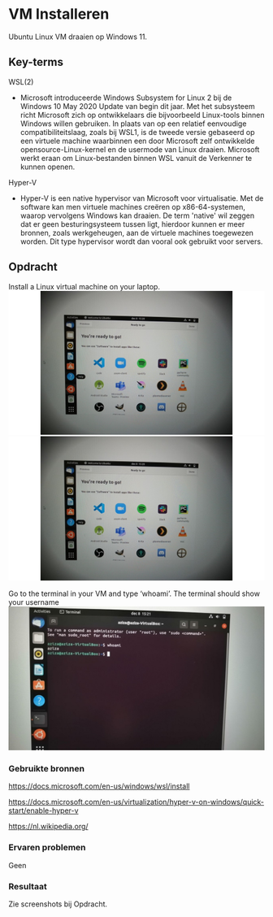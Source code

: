 # VM Installeren

Ubuntu Linux VM draaien op Windows 11.

## Key-terms

WSL(2)

- Microsoft introduceerde Windows Subsystem for Linux 2 bij de Windows 10 May 2020 Update van begin dit jaar. Met het subsysteem richt Microsoft zich op ontwikkelaars die bijvoorbeeld Linux-tools binnen Windows willen gebruiken. In plaats van op een relatief eenvoudige compatibiliteitslaag, zoals bij WSL1, is de tweede versie gebaseerd op een virtuele machine waarbinnen een door Microsoft zelf ontwikkelde opensource-Linux-kernel en de usermode van Linux draaien. Microsoft werkt eraan om Linux-bestanden binnen WSL vanuit de Verkenner te kunnen openen.

Hyper-V

- Hyper-V is een native hypervisor van Microsoft voor virtualisatie. Met de software kan men virtuele machines creëren op x86-64-systemen, waarop vervolgens Windows kan draaien. De term 'native' wil zeggen dat er geen besturingsysteem tussen ligt, hierdoor kunnen er meer bronnen, zoals werkgeheugen, aan de virtuele machines toegewezen worden. Dit type hypervisor wordt dan vooral ook gebruikt voor servers.

## Opdracht

Install a Linux virtual machine on your laptop.
![screenshot Desktop](https://github.com/techgrounds/cloud-6-repo-AzizaAdam/blob/main/00_includes/Lnx01/Installation%20of%20Lnx%20ubuntu%20VM.jpg)
![screenshot Desktop](https://github.com/techgrounds/cloud-6-repo-AzizaAdam/blob/main/00_includes/Lnx01/Installation%20of%20Lnx%20ubuntu%20VM.jpg)


Go to the terminal in your VM and type ‘whoami’. The terminal should show your username
![screenshot Desktop](https://github.com/techgrounds/cloud-6-repo-AzizaAdam/blob/main/00_includes/Lnx01/Connection%20with%20terminal%20to%20the%20VM.jpg)

### Gebruikte bronnen

<https://docs.microsoft.com/en-us/windows/wsl/install>

<https://docs.microsoft.com/en-us/virtualization/hyper-v-on-windows/quick-start/enable-hyper-v>

<https://nl.wikipedia.org/>

### Ervaren problemen

Geen

### Resultaat

Zie screenshots bij Opdracht.